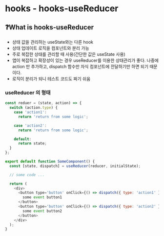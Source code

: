 # hooks - hooks-useReducer

## ❓What is **hooks-useReducer**

- 상태 값을 관리하는 useState와는 다른 hook
- 상태 업데이트 로직을 컴포넌트와 분리 가능
- 주로 복잡한 상태를 관리할 때 사용(간단한 값은 useState 사용)
- 앱이 복잡하고 확장성이 있는 경우 useReducer를 이용한 상태관리가 좋다.
  나중에 action 만 추가하고, dispatch 함수만 자식 컴포넌트에 전달하기만 하면 되기 때문이다.
- 로직이 분리가 되니 테스트 코드도 짜기 쉬움

### useReducer 의 형태

```js
const reduer = (state, action) => {
  switch (action.type) {
    case 'action1':
      return 'return from some logic';

    case 'action2':
      return 'return from some logic';

    default:
      return state;
  }
};

export default function SomeComponent() {
  const [state, dispatch] = useReducer(reducer, initialState);

  // some code ...

  return (
    <div>
      <button type='button' onClick={() => dispatch({ type: 'action1' })}>
        some event button1
      </button>
      <button type='button' onClick={() => dispatch({ type: 'action2' })}>
        some event button2
      </button>
    </div>
  );
}
```
